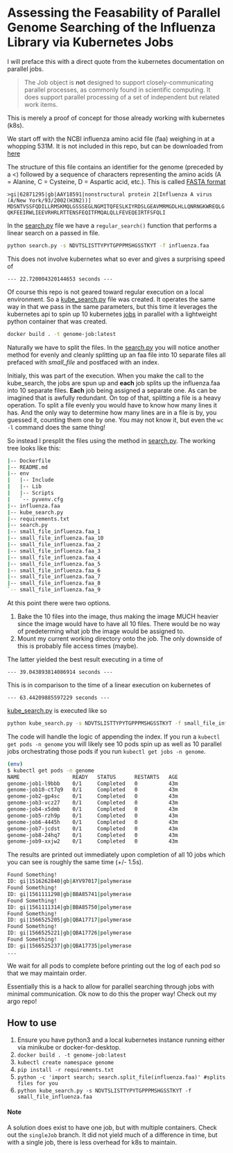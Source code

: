 # Assessing the Feasability of Parallel Genome Searching of the Influenza Library via Kubernetes Jobs

I will preface this with a direct quote from the kubernetes documentation on parallel jobs.
>The Job object is **not** designed to support closely-communicating parallel processes, as commonly found in scientific computing. It does support parallel processing of a set of independent but related work items.

This is merely a proof of concept for those already working with kubernetes (k8s).

We start off with the NCBI influenza amino acid file (faa) weighing in at a whopping 531M. It is not included in this repo, but can be downloaded from [here](https://ftp.ncbi.nih.gov/genomes/INFLUENZA/)

The structure of this file contains an identifier for the genome (preceded by a <) followed by a sequence of characters representing the amino acids (A = Alanine, C = Cysteine, D = Aspartic acid, etc.). This is called [FASTA format](https://en.wikipedia.org/wiki/FASTA_format) 
```
>gi|62871295|gb|AAY18591|nonstructural protein 2[Influenza A virus (A/New York/93/2002(H3N2))]
MDSNTVSSFQDILLRMSKMQLGSSSEGLNGMITQFESLKIYRDSLGEAVMRMGDLHLLQNRNGKWREQLG
QKFEEIRWLIEEVRHRLRTTENSFEQITFMQALQLLFEVEQEIRTFSFQLI
```

In the [search.py](./search.py) file we have a `regular_search()` function that performs a linear search on a passed in file.
```bash
python search.py -s NDVTSLISTTYPYTGPPPMSHGSSTKYT -f influenza.faa
```

This does not involve kubernetes what so ever and gives a surprising speed of
```
--- 22.720004320144653 seconds ---
```

Of course this repo is not geared toward regular execution on a local environment. So a [kube_search.py](./kube_search.py) file was created. It operates the same way in that we pass in the same parameters, but this time it leverages the kubernetes api to spin up 10 kubernetes [jobs](https://kubernetes.io/docs/concepts/workloads/controllers/jobs-run-to-completion/) in parallel with a lightweight python container that was created.
```bash
docker build . -t genome-job:latest
```
Naturally we have to split the files. In the [search.py](./search.py) you will notice another method for evenly and cleanly splitting up an faa file into 10 separate files all prefaced with _small_file_ and postfaced with an index.

Initialy, this was part of the execution. When you make the call to the kube_search, the jobs are spun up and **each** job splits up the influenza.faa into 10 separate files. **Each** job being assigned a separate one. As can be imagined that is awfully redundant. On top of that, splitting a file is a heavy operation. To split a file evenly you would have to know how many lines it has. And the only way to determine how many lines are in a file is by, you guessed it, counting them one by one. You may not know it, but even the `wc -l` command does the same thing!

So instead I presplit the files using the method in [search.py](./search.py). The working tree looks like this:
```bash
|-- Dockerfile
|-- README.md
|-- env
|   |-- Include
|   |-- Lib
|   |-- Scripts
|   `-- pyvenv.cfg
|-- influenza.faa
|-- kube_search.py
|-- requirements.txt
|-- search.py
|-- small_file_influenza.faa_1
|-- small_file_influenza.faa_10
|-- small_file_influenza.faa_2
|-- small_file_influenza.faa_3
|-- small_file_influenza.faa_4
|-- small_file_influenza.faa_5
|-- small_file_influenza.faa_6
|-- small_file_influenza.faa_7
|-- small_file_influenza.faa_8
`-- small_file_influenza.faa_9

```
At this point there were two options.
1. Bake the 10 files into the image, thus making the image MUCH heavier since the image would have to have all 10 files. There would be no way of predeterming what job the image would be assigned to.
2. Mount my current working directory onto the job. The only downside of this is probably file access times (maybe).

The latter yielded the best result executing in a time of
```
--- 39.043893814086914 seconds ---
```
This is in comparison to the time of a linear execution on kubernetes of
```
--- 63.44209885597229 seconds ---
```

[kube_search.py](./kube_search.py) is executed like so
```bash
python kube_search.py -s NDVTSLISTTYPYTGPPPMSHGSSTKYT -f small_file_influenza.faa
```

The code will handle the logic of appending the index.
If you run a `kubectl get pods -n genome` you will likely see 10 pods spin up as well as 10 parallel jobs orchestrating those pods if you run `kubectl get jobs -n genome`.
```bash
(env) 
$ kubectl get pods -n genome
NAME                 READY   STATUS      RESTARTS   AGE
genome-job1-l9bbb    0/1     Completed   0          43m
genome-job10-ct7q9   0/1     Completed   0          43m
genome-job2-gp4sc    0/1     Completed   0          43m
genome-job3-vcz27    0/1     Completed   0          43m
genome-job4-x5dmb    0/1     Completed   0          43m
genome-job5-rzh9p    0/1     Completed   0          43m
genome-job6-4445h    0/1     Completed   0          43m
genome-job7-jcdst    0/1     Completed   0          43m
genome-job8-24hq7    0/1     Completed   0          43m
genome-job9-xxjw2    0/1     Completed   0          43m
```

The results are printed out immediately upon completion of all 10 jobs which you can see is roughly the same time (+/- 1.5s).

```bash
Found Something!
ID: gi|1516262840|gb|AYV97017|polymerase
Found Something!
ID: gi|1561111298|gb|BBA85741|polymerase
Found Something!
ID: gi|1561111314|gb|BBA85750|polymerase
Found Something!
ID: gi|1566525205|gb|QBA17717|polymerase
Found Something!
ID: gi|1566525221|gb|QBA17726|polymerase
Found Something!
ID: gi|1566525237|gb|QBA17735|polymerase
...
```
We wait for all pods to complete before printing out the log of each pod so that we may maintain order.

Essentially this is a hack to allow for parallel searching through jobs with minimal communication. Ok now to do this the proper way! Check out my argo repo!

## How to use
1. Ensure you have python3 and a local kubernetes instance running either via minikube or docker-for-desktop.
2. `docker build . -t genome-job:latest`
3. `kubectl create namespace genome`
4. `pip install -r requirements.txt`
5. `python -c 'import search; search.split_file(influenza.faa)' #splits files for you`
6. `python kube_search.py -s NDVTSLISTTYPYTGPPPMSHGSSTKYT -f small_file_influenza.faa`

#### Note
A solution does exist to have one job, but with multiple containers. Check out the `singleJob` branch. It did not yield much of a difference in time, but with a single job, there is less overhead for k8s to maintain.

